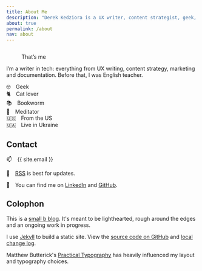 ```yaml
---
title: About Me
description: "Derek Kedziora is a UX writer, content strategist, geek, tinkerer and avid reader."   
about: true
permalink: /about
nav: about
--- 
```


<figure class="about-picture"><img src="" alt="" title="Derek Kedziora" id="aboutImg"><figcaption id="aboutImgCaption"></figcaption>
</figure>

<noscript>
<figure class="about-picture"><img src="https://res.cloudinary.com/derekkedziora/image/upload/v1608450899/About%20Pictures/IMG_1446_tntx9d.jpg" alt="" title="Derek Kedziora">
<figcaption>That’s me</figcaption></figure>
</noscript>

I’m a writer in tech: everything from UX writing, content strategy, marketing and documentation. Before that, I was English teacher. 

🤓&emsp;Geek<br>
🐈&emsp;Cat lover<br>
📚&emsp;Bookworm<br>
🧘&emsp;Meditator<br> 
🇺🇸&emsp;From the US<br>
🇺🇦&emsp;Live in Ukraine 

## Contact 

📫&emsp;{{ site.email }}

👀&emsp;[RSS](/feed.xml) is best for updates.

💬&emsp;You can find me on [LinkedIn](https://www.linkedin.com/in/derekkedziora/) and [GitHub](https://github.com/derekkedziora). 

## Colophon 

This is a [small b blog](https://tomcritchlow.com/2018/02/23/small-b-blogging/). It's meant to be lighthearted, rough around the edges and an ongoing work in progress. 

I use [Jekyll](https://jekyllrb.com) to build a static site. View the [source code on GitHub](https://github.com/derekkedziora/derekkedziora.com) and [local change log](/change-log).

Matthew Butterick's [Practical Typography](https://practicaltypography.com) has heavily influenced my layout and typography choices. 

<script>
const photos = [
"https://res.cloudinary.com/derekkedziora/image/upload/v1608450899/About%20Pictures/IMG_1446_tntx9d.jpg", 
"https://res.cloudinary.com/derekkedziora/image/upload/v1608450900/About%20Pictures/IMG_2329_rg0ksb.jpg", 
"https://res.cloudinary.com/derekkedziora/image/upload/v1608450900/About%20Pictures/IMG_6150_x35wgz.jpg",
"https://res.cloudinary.com/derekkedziora/image/upload/v1608450899/About%20Pictures/IMG_3262_jknlr6.jpg",
"https://res.cloudinary.com/derekkedziora/image/upload/v1608450900/About%20Pictures/IMG_3710_xj0rkf.jpg"
]

const captions = [
"That’s me",
"Looking fancy",
"An office smile",
"The Pub Quiz Master",
"I’m owned by a cat"
]

const selectedPhoto = Math.floor(Math.random() * photos.length)

document.getElementById("aboutImg").setAttribute("src", photos[selectedPhoto]);
document.getElementById("aboutImgCaption").innerHTML = captions[selectedPhoto];
</script>